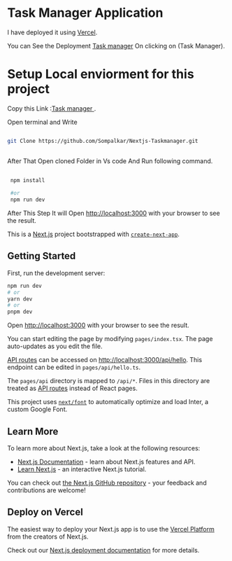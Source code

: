 
# Task Manager Application 

  I have deployed it using [Vercel](vercel.com).

  You can See the Deployment [Task manager](https://taskmanager-somnm.vercel.app/) On clicking on (Task Manager).

  

# Setup Local enviorment for this project 
   Copy this Link :[Task manager ](https://github.com/Sompalkar/Nextjs-Taskmanager.git).

   Open terminal and Write 
   
```bash

git Clone https://github.com/Sompalkar/Nextjs-Taskmanager.git
 
```

  After That Open cloned  Folder in Vs code And Run following command.

  ```bash
   
   npm install 
   
   #or 
   npm run dev 

  ```
 
 After This Step It will Open [http://localhost:3000](http://localhost:3000) with your browser to see the result.












This is a [Next.js](https://nextjs.org/) project bootstrapped with [`create-next-app`](https://github.com/vercel/next.js/tree/canary/packages/create-next-app).



## Getting Started

First, run the development server:

```bash
npm run dev
# or
yarn dev
# or
pnpm dev
```

Open [http://localhost:3000](http://localhost:3000) with your browser to see the result.

You can start editing the page by modifying `pages/index.tsx`. The page auto-updates as you edit the file.

[API routes](https://nextjs.org/docs/api-routes/introduction) can be accessed on [http://localhost:3000/api/hello](http://localhost:3000/api/hello). This endpoint can be edited in `pages/api/hello.ts`.

The `pages/api` directory is mapped to `/api/*`. Files in this directory are treated as [API routes](https://nextjs.org/docs/api-routes/introduction) instead of React pages.

This project uses [`next/font`](https://nextjs.org/docs/basic-features/font-optimization) to automatically optimize and load Inter, a custom Google Font.

## Learn More

To learn more about Next.js, take a look at the following resources:

- [Next.js Documentation](https://nextjs.org/docs) - learn about Next.js features and API.
- [Learn Next.js](https://nextjs.org/learn) - an interactive Next.js tutorial.

You can check out [the Next.js GitHub repository](https://github.com/vercel/next.js/) - your feedback and contributions are welcome!

## Deploy on Vercel

The easiest way to deploy your Next.js app is to use the [Vercel Platform](https://vercel.com/new?utm_medium=default-template&filter=next.js&utm_source=create-next-app&utm_campaign=create-next-app-readme) from the creators of Next.js.

Check out our [Next.js deployment documentation](https://nextjs.org/docs/deployment) for more details.
